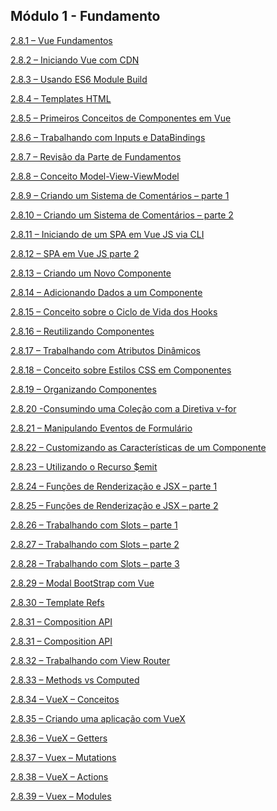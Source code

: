## Módulo 1 - Fundamento 
[2.8.1 – Vue Fundamentos](/vue/marckdow/aula-2.8.1.md)

[2.8.2 – Iniciando Vue com CDN](/vue/marckdow/aula-2.8.2.md)

[2.8.3 – Usando ES6 Module Build](/vue/marckdow/aula-2.8.3.md)

[2.8.4 – Templates HTML](/vue/marckdow/aula-2.8.4.md)

[2.8.5 – Primeiros Conceitos de Componentes em Vue](/vue/marckdow/aula-2.8.5.md)

[2.8.6 – Trabalhando com Inputs e DataBindings](/vue/marckdow/aula-2.8.6.md)

[2.8.7 – Revisão da Parte de Fundamentos](/vue/marckdow/aula-2.8.7.md)

[2.8.8 – Conceito Model-View-ViewModel](/vue/marckdow/aula-2.8.8.md)

[2.8.9 – Criando um Sistema de Comentários – parte 1](/vue/marckdow/aula-2.8.9.md)

[2.8.10 – Criando um Sistema de Comentários – parte 2](/vue/marckdow/aula-2.8.10.md)

[2.8.11 – Iniciando de um SPA em Vue JS via CLI](/vue/marckdow/aula-2.8.11.md)

[2.8.12 – SPA em Vue JS parte 2](/vue/marckdow/aula-2.8.12.md)

[2.8.13 – Criando um Novo Componente](/vue/marckdow/aula-2.8.13.md)

[2.8.14 – Adicionando Dados a um Componente](/vue/marckdow/aula-2.8.14.md)

[2.8.15 – Conceito sobre o Ciclo de Vida dos Hooks](/vue/marckdow/aula-2.8.15.md)

[2.8.16 – Reutilizando Componentes](/vue/marckdow/aula-2.8.16.md)

[2.8.17 – Trabalhando com Atributos Dinâmicos](/vue/marckdow/aula-2.8.17.md)

[2.8.18 – Conceito sobre Estilos CSS em Componentes](/vue/marckdow/aula-2.8.18.md)

[2.8.19 – Organizando Componentes](/vue/marckdow/aula-2.8.19.md)

[2.8.20 -Consumindo uma Coleção com a Diretiva v-for](/vue/marckdow/aula-2.8.20.md)

[2.8.21 – Manipulando Eventos de Formulário](/vue/marckdow/aula-2.8.21.md)

[2.8.22 – Customizando as Características de um Componente](/vue/marckdow/aula-2.8.22.md)

[2.8.23 – Utilizando o Recurso $emit](/vue/marckdow/aula-2.8.23.md)

[2.8.24 – Funções de Renderização e JSX – parte 1](/vue/marckdow/aula-2.8.24.md)

[2.8.25 – Funções de Renderização e JSX – parte 2](/vue/marckdow/aula-2.8.25.md)

[2.8.26 – Trabalhando com Slots – parte 1](/vue/marckdow/aula-2.8.26.md)

[2.8.27 – Trabalhando com Slots – parte 2](/vue/marckdow/aula-2.8.27.md)

[2.8.28 – Trabalhando com Slots – parte 3](/vue/marckdow/aula-2.8.28.md)

[2.8.29 – Modal BootStrap com Vue](/vue/marckdow/aula-2.8.29.md)

[2.8.30 – Template Refs]()

[2.8.31 – Composition API]()

[2.8.31 – Composition API]()

[2.8.32 – Trabalhando com View Router]()

[2.8.33 – Methods vs Computed]()

[2.8.34 – VueX – Conceitos]()

[2.8.35 – Criando uma aplicação com VueX]()

[2.8.36 – VueX – Getters]()

[2.8.37 – Vuex – Mutations]()

[2.8.38 – VueX – Actions]()

[2.8.39 – Vuex – Modules]()
